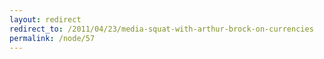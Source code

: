 ```yaml
---
layout: redirect
redirect_to: /2011/04/23/media-squat-with-arthur-brock-on-currencies
permalink: /node/57
---
```

